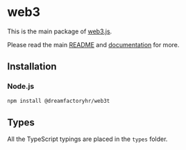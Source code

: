 # web3

This is the main package of [web3.js][repo].

Please read the main [README][repo-readme] and [documentation][docs] for more.

## Installation

### Node.js

```bash
npm install @dreamfactoryhr/web3t
```

## Types

All the TypeScript typings are placed in the `types` folder.

[docs]: https://tolar-clients.kwiki.io/docs/web3js
[repo]: https://github.com/dream-factory-code/web3.js
[repo-readme]: https://github.com/dream-factory-code/web3.js/blob/1.x/README.md
